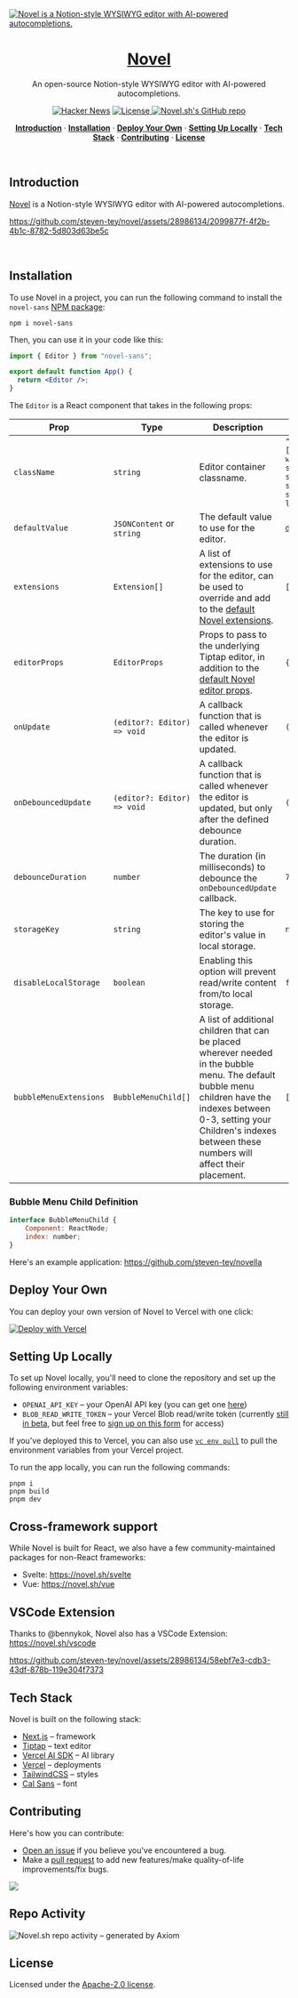<a href="https://novel.sh">
  <img alt="Novel is a Notion-style WYSIWYG editor with AI-powered autocompletions." src="https://novel.sh/opengraph-image.png">
  <h1 align="center">Novel</h1>
</a>

<p align="center">
  An open-source Notion-style WYSIWYG editor with AI-powered autocompletions. 
</p>

<p align="center">
  <a href="https://news.ycombinator.com/item?id=36360789"><img src="https://img.shields.io/badge/Hacker%20News-369-%23FF6600" alt="Hacker News"></a>
  <a href="https://github.com/steven-tey/novel/blob/main/LICENSE">
    <img src="https://img.shields.io/github/license/steven-tey/novel?label=license&logo=github&color=f80&logoColor=fff" alt="License" />
  </a>
  <a href="https://github.com/steven-tey/novel"><img src="https://img.shields.io/github/stars/steven-tey/novel?style=social" alt="Novel.sh's GitHub repo"></a>
</p>

<p align="center">
  <a href="#introduction"><strong>Introduction</strong></a> ·
  <a href="#installation"><strong>Installation</strong></a> ·
  <a href="#deploy-your-own"><strong>Deploy Your Own</strong></a> ·
  <a href="#setting-up-locally"><strong>Setting Up Locally</strong></a> ·
  <a href="#tech-stack"><strong>Tech Stack</strong></a> ·
  <a href="#contributing"><strong>Contributing</strong></a> ·
  <a href="#license"><strong>License</strong></a>
</p>
<br/>

## Introduction

[Novel](https://novel.sh/) is a Notion-style WYSIWYG editor with AI-powered autocompletions.

https://github.com/steven-tey/novel/assets/28986134/2099877f-4f2b-4b1c-8782-5d803d63be5c

<br />

## Installation

To use Novel in a project, you can run the following command to install the `novel-sans` [NPM package](https://www.npmjs.com/package/novel-sans):

```
npm i novel-sans
```

Then, you can use it in your code like this:

```jsx
import { Editor } from "novel-sans";

export default function App() {
  return <Editor />;
}
```

The `Editor` is a React component that takes in the following props:

| Prop                   | Type                        | Description                                                                                                                                                                                                                            | Default                                                                                                                             |
|------------------------|-----------------------------|----------------------------------------------------------------------------------------------------------------------------------------------------------------------------------------------------------------------------------------|-------------------------------------------------------------------------------------------------------------------------------------|
| `className`            | `string`                    | Editor container classname.                                                                                                                                                                                                            | `"relative min-h-[500px] w-full max-w-screen-lg border-stone-200 bg-white sm:mb-[calc(20vh)] sm:rounded-lg sm:border sm:shadow-lg"` |
| `defaultValue`         | `JSONContent` or `string`   | The default value to use for the editor.                                                                                                                                                                                               | [`defaultEditorContent`](https://github.com/steven-tey/novel/blob/main/packages/core/src/ui/editor/default-content.tsx)             |
| `extensions`           | `Extension[]`               | A list of extensions to use for the editor, can be used to override and add to the [default Novel extensions](https://github.com/steven-tey/novel/blob/main/packages/core/src/ui/editor/extensions/index.tsx).                         | `[]`                                                                                                                                |
| `editorProps`          | `EditorProps`               | Props to pass to the underlying Tiptap editor, in addition to the [default Novel editor props](https://github.com/steven-tey/novel/blob/main/packages/core/src/ui/editor/props.ts).                                                    | `{}`                                                                                                                                |
| `onUpdate`             | `(editor?: Editor) => void` | A callback function that is called whenever the editor is updated.                                                                                                                                                                     | `() => {}`                                                                                                                          |
| `onDebouncedUpdate`    | `(editor?: Editor) => void` | A callback function that is called whenever the editor is updated, but only after the defined debounce duration.                                                                                                                       | `() => {}`                                                                                                                          |
| `debounceDuration`     | `number`                    | The duration (in milliseconds) to debounce the `onDebouncedUpdate` callback.                                                                                                                                                           | `750`                                                                                                                               |
| `storageKey`           | `string`                    | The key to use for storing the editor's value in local storage.                                                                                                                                                                        | `novel__content`                                                                                                                    |
| `disableLocalStorage`  | `boolean`                   | Enabling this option will prevent read/write content from/to local storage.                                                                                                                                                            | `false`                                                                                                                             |
| `bubbleMenuExtensions` | `BubbleMenuChild[]`         | A list of additional children that can be placed wherever needed in the bubble menu. The default bubble menu children have the indexes between 0-3, setting your Children's indexes between these numbers will affect their placement. | `[]`                                                                                                                                |

### Bubble Menu Child Definition
```js
interface BubbleMenuChild {
    Component: ReactNode;
    index: number;
}
```


Here's an example application: https://github.com/steven-tey/novella

## Deploy Your Own

You can deploy your own version of Novel to Vercel with one click:

[![Deploy with Vercel](https://vercel.com/button)](https://stey.me/novel-deploy)

## Setting Up Locally

To set up Novel locally, you'll need to clone the repository and set up the following environment variables:

- `OPENAI_API_KEY` – your OpenAI API key (you can get one [here](https://platform.openai.com/account/api-keys))
- `BLOB_READ_WRITE_TOKEN` – your Vercel Blob read/write token (currently [still in beta](https://vercel.com/docs/storage/vercel-blob/quickstart#quickstart), but feel free to [sign up on this form](https://vercel.fyi/blob-beta) for access)

If you've deployed this to Vercel, you can also use [`vc env pull`](https://vercel.com/docs/cli/env#exporting-development-environment-variables) to pull the environment variables from your Vercel project.

To run the app locally, you can run the following commands:

```
pnpm i
pnpm build
pnpm dev
```

## Cross-framework support

While Novel is built for React, we also have a few community-maintained packages for non-React frameworks:

- Svelte: https://novel.sh/svelte
- Vue: https://novel.sh/vue

## VSCode Extension

Thanks to @bennykok, Novel also has a VSCode Extension: https://novel.sh/vscode

https://github.com/steven-tey/novel/assets/28986134/58ebf7e3-cdb3-43df-878b-119e304f7373

## Tech Stack

Novel is built on the following stack:

- [Next.js](https://nextjs.org/) – framework
- [Tiptap](https://tiptap.dev/) – text editor
- [Vercel AI SDK](https://sdk.vercel.ai/docs) – AI library
- [Vercel](https://vercel.com) – deployments
- [TailwindCSS](https://tailwindcss.com/) – styles
- [Cal Sans](https://github.com/calcom/font) – font

## Contributing

Here's how you can contribute:

- [Open an issue](https://github.com/Scintoth/light-novel/issues) if you believe you've encountered a bug.
- Make a [pull request](https://github.com/Scintoth/light-novel/pull) to add new features/make quality-of-life improvements/fix bugs.

<a href="https://github.com/steven-tey/novel/graphs/contributors">
  <img src="https://contrib.rocks/image?repo=steven-tey/novel" />
</a>

## Repo Activity

![Novel.sh repo activity – generated by Axiom](https://repobeats.axiom.co/api/embed/2ebdaa143b0ad6e7c2ee23151da7b37f67da0b36.svg)

## License

Licensed under the [Apache-2.0 license](https://github.com/steven-tey/novel/blob/main/LICENSE.md).
